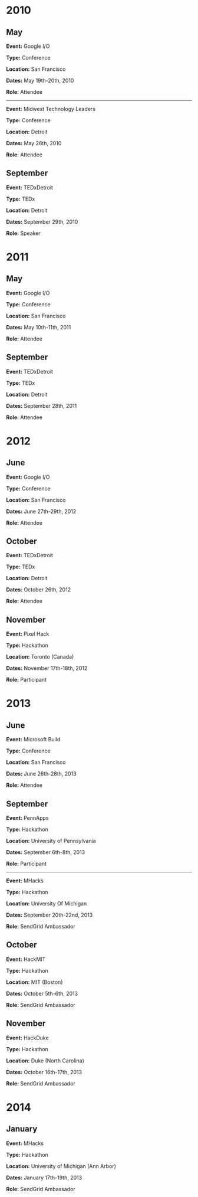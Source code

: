 # 2010

## May
**Event:** Google I/O

**Type:** Conference

**Location:** San Francisco

**Dates:** May 19th-20th, 2010

**Role:** Attendee

---

**Event:** Midwest Technology Leaders

**Type:** Conference

**Location:** Detroit

**Dates:** May 26th, 2010

**Role:** Attendee

## September
**Event:** TEDxDetroit

**Type:** TEDx

**Location:** Detroit

**Dates:** September 29th, 2010

**Role:** Speaker

# 2011

## May
**Event:** Google I/O

**Type:** Conference

**Location:** San Francisco

**Dates:** May 10th-11th, 2011

**Role:** Attendee

## September
**Event:** TEDxDetroit

**Type:** TEDx

**Location:** Detroit

**Dates:** September 28th, 2011

**Role:** Attendee

# 2012

## June
**Event:** Google I/O

**Type:** Conference

**Location:** San Francisco

**Dates:** June 27th-29th, 2012

**Role:** Attendee

## October
**Event:** TEDxDetroit

**Type:** TEDx

**Location:** Detroit

**Dates:** October 26th, 2012

**Role:** Attendee


## November
**Event:** Pixel Hack

**Type:** Hackathon

**Location:** Toronto (Canada)

**Dates:** November 17th-18th, 2012

**Role:** Participant


# 2013

## June
**Event:** Microsoft Build

**Type:** Conference

**Location:** San Francisco

**Dates:** June 26th-28th, 2013

**Role:** Attendee

## September
**Event:** PennApps

**Type:** Hackathon

**Location:** University of Pennsylvania

**Dates:** September 6th-8th, 2013

**Role:** Participant

---

**Event:** MHacks

**Type:** Hackathon

**Location:** University Of Michigan

**Dates:** September 20th-22nd, 2013

**Role:** SendGrid Ambassador

## October

**Event:** HackMIT

**Type:** Hackathon

**Location:** MIT (Boston)

**Dates:** October 5th-6th, 2013

**Role:** SendGrid Ambassador

## November

**Event:** HackDuke

**Type:** Hackathon

**Location:** Duke (North Carolina)

**Dates:** October 16th-17th, 2013

**Role:** SendGrid Ambassador

# 2014

## January

**Event:** MHacks

**Type:** Hackathon

**Location:** University of Michigan (Ann Arbor)

**Dates:** January 17th-19th, 2013

**Role:** SendGrid Ambassador
